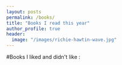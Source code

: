 ```yaml
---
layout: posts
permalink: /books/
title: "Books I read this year"
author_profile: true
header:
  image: "/images/richie-hawtin-wave.jpg"
---
```


#Books I liked and didn't like :

